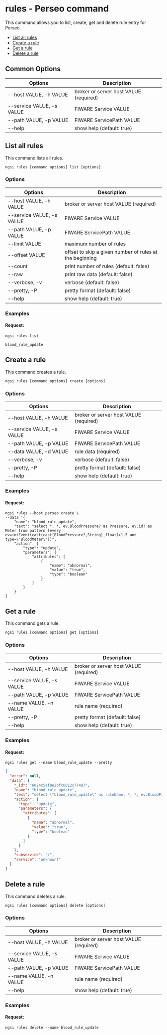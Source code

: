 # rules - Perseo command

This command allows you to list, create, get and delete rule entry for Perseo.

-   [List all rules](#list-all-rules)
-   [Create a rule](#create-a-rule)
-   [Get a rule](#create-a-get-rule)
-   [Delete a rule](#delete-a-rule)

## Common Options

| Options                   | Description                            |
| ------------------------- | -------------------------------------- |
| --host VALUE, -h VALUE    | broker or server host VALUE (required) |
| --service VALUE, -s VALUE | FIWARE Service VALUE                   |
| --path VALUE, -p VALUE    | FIWARE ServicePath VALUE               |
| --help                    | show help (default: true)              |

<a name="list-all-rule"></a>

## List all rules

This command lists all rules.

```console
ngsi rules [command options] list [options]
```

### Options

| Options                   | Description                                             |
| ------------------------- | ------------------------------------------------------- |
| --host VALUE, -h VALUE    | broker or server host VALUE (required)                  |
| --service VALUE, -s VALUE | FIWARE Service VALUE                                    |
| --path VALUE, -p VALUE    | FIWARE ServicePath VALUE                                |
| --limit VALUE             | maximum number of rules                                 |
| --offset VALUE            | offset to skip a given number of rules at the beginning |
| --count                   | print number of rules (default: false)                  |
| --raw                     | print raw data (default: false)                         |
| --verbose, -v             | verbose (default: false)                                |
| --pretty, -P              | pretty format (default: false)                          |
| --help                    | show help (default: true)                               |

### Examples

#### Request:

```console
ngsi rules list
```

```console
blood_rule_update
```

<a name="create-a-rule"></a>

## Create a rule

This command creates a rule.

```console
ngsi rules [command options] create [options]
```

### Options

| Options                   | Description                            |
| ------------------------- | -------------------------------------- |
| --host VALUE, -h VALUE    | broker or server host VALUE (required) |
| --service VALUE, -s VALUE | FIWARE Service VALUE                   |
| --path VALUE, -p VALUE    | FIWARE ServicePath VALUE               |
| --data VALUE, -d VALUE    | rule data (required)                   |
| --verbose, -v             | verbose (default: false)               |
| --pretty, -P              | pretty format (default: false)         |
| --help                    | show help (default: true)              |

### Examples

#### Request:

```console
ngsi rules --host perseo create \
--data '{
    "name": "blood_rule_update",
    "text": "select *, *, ev.BloodPressure? as Pressure, ev.id? as Meter from pattern [every ev=iotEvent(cast(cast(BloodPressure?,String),float)>1.5 and type=\"BloodMeter\")]",
    "action": {
        "type": "update",
        "parameters": {
            "attributes": [
                {
                    "name": "abnormal",
                    "value": "true",
                    "type": "boolean"
                }
            ]
        }
    }
}
```

<a name="get-a-rule"></a>

## Get a rule

This command gets a rule.

```console
ngsi rules [command options] get [options]
```

### Options

| Options                   | Description                            |
| ------------------------- | -------------------------------------- |
| --host VALUE, -h VALUE    | broker or server host VALUE (required) |
| --service VALUE, -s VALUE | FIWARE Service VALUE                   |
| --path VALUE, -p VALUE    | FIWARE ServicePath VALUE               |
| --name VALUE, -n VALUE    | rule name (required)                   |
| --pretty, -P              | pretty format (default: false)         |
| --help                    | show help (default: true)              |

### Examples

#### Request:

```console
ngsi rules get --name blood_rule_update --pretty
```

```json
{
  "error": null,
  "data": {
    "_id": "6024c5af8e2bfc0012c77487",
    "name": "blood_rule_update",
    "text": "select \"blood_rule_update\" as ruleName, *, *, ev.BloodPressure? as Pressure, ev.id? as Meter from pattern [every ev=iotEvent(cast(cast(BloodPressure?,String),float)>1.5 and type=\"BloodMeter\")]",
    "action": {
      "type": "update",
      "parameters": {
        "attributes": [
          {
            "name": "abnormal",
            "value": "true",
            "type": "boolean"
          }
        ]
      }
    },
    "subservice": "/",
    "service": "unknownt"
  }
}
```

<a name="delete-a-rule"></a>

## Delete a rule

This command deletes a rule.

```console
ngsi rules [command options] delete [options]
```

### Options

| Options                   | Description                            |
| ------------------------- | -------------------------------------- |
| --host VALUE, -h VALUE    | broker or server host VALUE (required) |
| --service VALUE, -s VALUE | FIWARE Service VALUE                   |
| --path VALUE, -p VALUE    | FIWARE ServicePath VALUE               |
| --name VALUE, -n VALUE    | rule name (required)                   |
| --help                    | show help (default: true)              |

### Examples

#### Request:

```console
ngsi rules delete --name blood_rule_update
```
